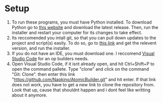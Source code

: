 # Setup
1. To run these programs, you must have Python installed. To download Python go to [this website](https://www.python.org/downloads/) and download the latest release. Then, run the installer and restart your computer for its changes to take effect.
2. Its reccomended you intall git, so that you can pull down updates to the project and script(s) easily. To do so, go to [this link](https://git-scm.com/downloads) and get the relevent version, and run the installer.
3. If you do not have an IDE, you must download one. I reccomend [Visual Studio Code](https://code.visualstudio.com/) for an op builders needs.
4. Open Visual Studio Code, if it isnt already open, and hit Ctrl+Shift+P to open the command pallete. Type "clone" and click on the command "Git: Clone". then enter this link "https://github.com/Napkino/AtomicBuilder.git" and hit enter. If that link does not work, you have to get a new link to clone the repository from. Look that up, cause that shouldnt happen and i dont feel like writting about it anymore.